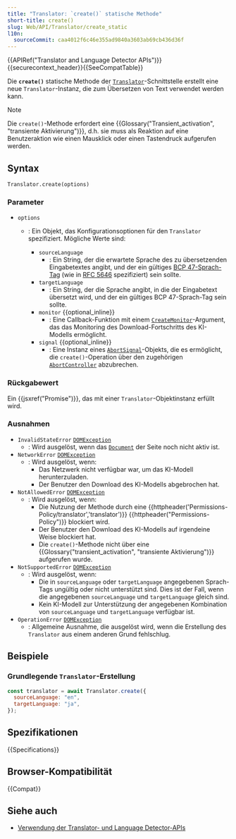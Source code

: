 ```yaml
---
title: "Translator: `create()` statische Methode"
short-title: create()
slug: Web/API/Translator/create_static
l10n:
  sourceCommit: caa4012f6c46e355ad9840a3603ab69cb436d36f
---
```


{{APIRef("Translator and Language Detector APIs")}}{{securecontext_header}}{{SeeCompatTable}}

Die **`create()`** statische Methode der [`Translator`](/de/docs/Web/API/Translator)-Schnittstelle erstellt eine neue `Translator`-Instanz, die zum Übersetzen von Text verwendet werden kann.

> [!NOTE]
> Die `create()`-Methode erfordert eine {{Glossary("Transient_activation", "transiente Aktivierung")}}, d.h. sie muss als Reaktion auf eine Benutzeraktion wie einen Mausklick oder einen Tastendruck aufgerufen werden.

## Syntax

```js-nolint
Translator.create(options)
```

### Parameter

- `options`

  - : Ein Objekt, das Konfigurationsoptionen für den `Translator` spezifiziert. Mögliche Werte sind:

    - `sourceLanguage`
      - : Ein String, der die erwartete Sprache des zu übersetzenden Eingabetextes angibt, und der ein gültiges [BCP 47-Sprach-Tag](https://en.wikipedia.org/wiki/IETF_language_tag#List_of_common_primary_language_subtags) (wie in [RFC 5646](https://datatracker.ietf.org/doc/html/rfc5646) spezifiziert) sein sollte.
    - `targetLanguage`
      - : Ein String, der die Sprache angibt, in die der Eingabetext übersetzt wird, und der ein gültiges BCP 47-Sprach-Tag sein sollte.
    - `monitor` {{optional_inline}}
      - : Eine Callback-Funktion mit einem [`CreateMonitor`](/de/docs/Web/API/CreateMonitor)-Argument, das das Monitoring des Download-Fortschritts des KI-Modells ermöglicht.
    - `signal` {{optional_inline}}
      - : Eine Instanz eines [`AbortSignal`](/de/docs/Web/API/AbortSignal)-Objekts, die es ermöglicht, die `create()`-Operation über den zugehörigen [`AbortController`](/de/docs/Web/API/AbortController) abzubrechen.

### Rückgabewert

Ein {{jsxref("Promise")}}, das mit einer `Translator`-Objektinstanz erfüllt wird.

### Ausnahmen

- `InvalidStateError` [`DOMException`](/de/docs/Web/API/DOMException)
  - : Wird ausgelöst, wenn das [`Document`](/de/docs/Web/API/Document) der Seite noch nicht aktiv ist.
- `NetworkError` [`DOMException`](/de/docs/Web/API/DOMException)
  - : Wird ausgelöst, wenn:
    - Das Netzwerk nicht verfügbar war, um das KI-Modell herunterzuladen.
    - Der Benutzer den Download des KI-Modells abgebrochen hat.
- `NotAllowedError` [`DOMException`](/de/docs/Web/API/DOMException)
  - : Wird ausgelöst, wenn:
    - Die Nutzung der Methode durch eine {{httpheader('Permissions-Policy/translator','translator')}} {{httpheader("Permissions-Policy")}} blockiert wird.
    - Der Benutzer den Download des KI-Modells auf irgendeine Weise blockiert hat.
    - Die `create()`-Methode nicht über eine {{Glossary("transient_activation", "transiente Aktivierung")}} aufgerufen wurde.
- `NotSupportedError` [`DOMException`](/de/docs/Web/API/DOMException)
  - : Wird ausgelöst, wenn:
    - Die in `sourceLanguage` oder `targetLanguage` angegebenen Sprach-Tags ungültig oder nicht unterstützt sind. Dies ist der Fall, wenn die angegebenen `sourceLanguage` und `targetLanguage` gleich sind.
    - Kein KI-Modell zur Unterstützung der angegebenen Kombination von `sourceLanguage` und `targetLanguage` verfügbar ist.
- `OperationError` [`DOMException`](/de/docs/Web/API/DOMException)
  - : Allgemeine Ausnahme, die ausgelöst wird, wenn die Erstellung des `Translator` aus einem anderen Grund fehlschlug.

## Beispiele

### Grundlegende `Translator`-Erstellung

```js
const translator = await Translator.create({
  sourceLanguage: "en",
  targetLanguage: "ja",
});
```

## Spezifikationen

{{Specifications}}

## Browser-Kompatibilität

{{Compat}}

## Siehe auch

- [Verwendung der Translator- und Language Detector-APIs](/de/docs/Web/API/Translator_and_Language_Detector_APIs/Using)
